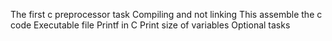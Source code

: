 The first c preprocessor task
Compiling and not linking
This assemble the c code
Executable file
Printf in C
Print size of variables
Optional tasks
